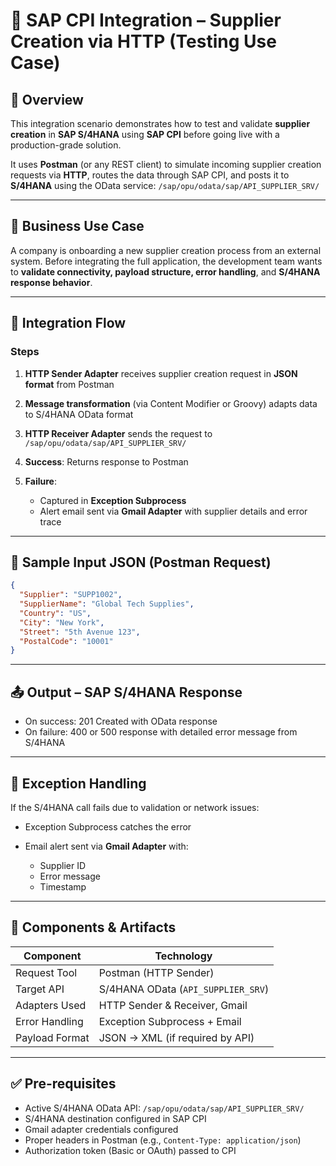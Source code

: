 # 📘 SAP CPI Integration – Supplier Creation via HTTP (Testing Use Case)

## 📌 Overview

This integration scenario demonstrates how to test and validate **supplier creation** in **SAP S/4HANA** using **SAP CPI** before going live with a production-grade solution.

It uses **Postman** (or any REST client) to simulate incoming supplier creation requests via **HTTP**, routes the data through SAP CPI, and posts it to **S/4HANA** using the OData service:
`/sap/opu/odata/sap/API_SUPPLIER_SRV/`

---

## 🏢 Business Use Case

A company is onboarding a new supplier creation process from an external system. Before integrating the full application, the development team wants to **validate connectivity, payload structure, error handling**, and **S/4HANA response behavior**.

---

## 🔁 Integration Flow

### Steps

1. **HTTP Sender Adapter** receives supplier creation request in **JSON format** from Postman
2. **Message transformation** (via Content Modifier or Groovy) adapts data to S/4HANA OData format
3. **HTTP Receiver Adapter** sends the request to `/sap/opu/odata/sap/API_SUPPLIER_SRV/`
4. **Success**: Returns response to Postman
5. **Failure**:

   * Captured in **Exception Subprocess**
   * Alert email sent via **Gmail Adapter** with supplier details and error trace

---

## 🧾 Sample Input JSON (Postman Request)

```json
{
  "Supplier": "SUPP1002",
  "SupplierName": "Global Tech Supplies",
  "Country": "US",
  "City": "New York",
  "Street": "5th Avenue 123",
  "PostalCode": "10001"
}
```

---

## 📤 Output – SAP S/4HANA Response

* On success: 201 Created with OData response
* On failure: 400 or 500 response with detailed error message from S/4HANA

---

## 📧 Exception Handling

If the S/4HANA call fails due to validation or network issues:

* Exception Subprocess catches the error
* Email alert sent via **Gmail Adapter** with:

  * Supplier ID
  * Error message
  * Timestamp

---

## 🧩 Components & Artifacts

| Component      | Technology                         |
| -------------- | ---------------------------------- |
| Request Tool   | Postman (HTTP Sender)              |
| Target API     | S/4HANA OData (`API_SUPPLIER_SRV`) |
| Adapters Used  | HTTP Sender & Receiver, Gmail      |
| Error Handling | Exception Subprocess + Email       |
| Payload Format | JSON → XML (if required by API)    |

---

## ✅ Pre-requisites

* Active S/4HANA OData API: `/sap/opu/odata/sap/API_SUPPLIER_SRV/`
* S/4HANA destination configured in SAP CPI
* Gmail adapter credentials configured
* Proper headers in Postman (e.g., `Content-Type: application/json`)
* Authorization token (Basic or OAuth) passed to CPI


